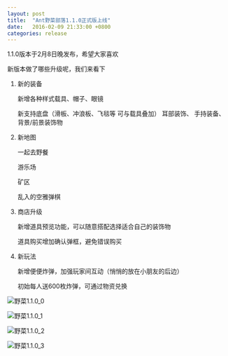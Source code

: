 ```yaml
---
layout: post
title:  "Ant野菜部落1.1.0正式版上线"
date:   2016-02-09 21:33:00 +0800
categories: release
---
```


1.1.0版本于2月8日晚发布，希望大家喜欢

新版本做了哪些升级呢，我们来看下

1. 新的装备

	新增各种样式载具、帽子、眼镜

	新支持底盘（滑板、冲浪板、飞毯等 可与载具叠加） 耳部装饰、 手持装备、 背景/前景装饰物

2. 新地图

	一起去野餐

	游乐场

	矿区

	乱入的空雅弹棋


3. 商店升级

	新增道具预览功能，可以随意搭配选择适合自己的装饰物

	道具购买增加确认弹框，避免错误购买

4. 新玩法

	新增便便炸弹，加强玩家间互动（悄悄的放在小朋友的后边）

	初始每人送600枚炸弹，可通过物资兑换

![野菜1.1.0_0](http://yecai-blog.bj.bcebos.com/images/1_1_0/0.jpg)

![野菜1.1.0_1](http://yecai-blog.bj.bcebos.com/images/1_1_0/1.jpg)

![野菜1.1.0_2](http://yecai-blog.bj.bcebos.com/images/1_1_0/2.jpg)

![野菜1.1.0_3](http://yecai-blog.bj.bcebos.com/images/1_1_0/3.jpg)